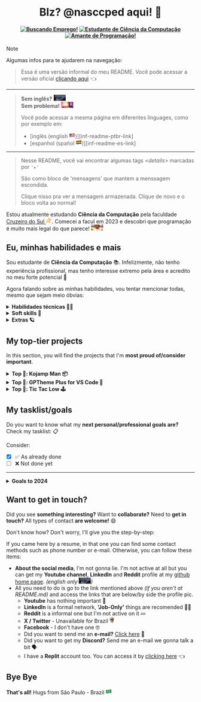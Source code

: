 <!-- título e ------------------------------------------------------>
<h1 align="center">Blz? @nasccped aqui! 👋</h1>

<!-- algumas badges centralizadas -->
<h4 align="center">

[![Buscando Emprego!][loking-for-a-job-badge]](#)
[![Estudante de Ciência da Computação][student-badge]](#)
[![Amante de Programação!][prog-lov-badge]](#)

</h4>

<!-- algumas dicas -->
> [!NOTE]
>
> Algumas infos para te ajudarem na navegação:
>
> > Essa é uma versão informal do meu README. Você pode acessar a
> > versão oficial [clicando aqui][frm-readme-ptbr-link] 👈
>
> ---
>
> > **Sem inglês?** <img src="./assets/random-no_something_meme.jpg" style="height: 1rem; width: 2rem" alt="sem inglês?"><br>
> > **Sem problema!** <img src="./assets/random-theres_a_starman.png" style="height: 1rem; width: 2rem" alt="não se preocupe, rapaz">
> >
> > Você pode acessar a mesma página em diferentes linguages, como
> > por exemplo em:
> > - [inglês (english <img src="./assets/flag-usa.png" style="height: 1rem" alt="bandeira dos EUA">)][inf-readme-ptbr-link]
> > - [espanhol (spañol <img src="./assets/flag-bolivia.png" style="height: 1rem" alt="bandeira da Bolivia">)][inf-readme-es-link]
>
> ---
>
> > Nesse README, você vai encontrar algumas tags _&lt;details&gt;_
> > marcadas por `'▸'`
> >
> > São como bloco de 'mensagens' que mantem a menssagem escondida.
> >
> > Clique nisso pra ver a mensagem armazenada. Clique de novo e o
> > bloco volta ao normal!


<!-- texto de descrição -------------------------------------------->
Estou atualmente estudando **Ciência da Computação** pela faculdade
[Cruzeiro do Sul <img
src="./assets/logo-cruzeiro_do_sul.png"
style="height: 1rem"
alt="logo Cruzeiro do Sul">][cruzeiro-do-sul-link]. Comecei a facul
em 2023 e descobri que programação é muito mais legal do que parece!
<img src="./assets/random-surprised_guy.jpg"
style="height: 1rem; width: 2rem"
alt="carinha surpreso">



<!-- auto explicativo ---------------------------------------------->
Eu, minhas habilidades e mais
-----------------------------

Sou estudante de **Ciência da Computação** 📚. Infelizmente, não tenho
experiência profissional, mas tenho interesse extremo pela área e
acredito no meu forte potencial 🔭

Agora falando sobre as minhas habilidades, vou tentar mencionar
todas, mesmo que sejam meio óbvias:

<details>

<summary><strong>Habilidades técnicas 👷‍♂️</strong></summary><br>

- **Práticas de algoritmos:** aprendendo programação, obviamente
aprendi também como estruturar um algoritmo, seus procedimentos,
performance e _'embelezamento'_ do mesmo 🔁
- **Estrutura de dados:** aprendi como criar, usar e manipular
diferentes tipos de dado, _primitivos_ (chars, numéricos),
_complexos_ (arrays, listas, listas ligadas, pilhas) e ainda estou
_aprendendo outros_ (árvore binária, árvore de busca binária,
etc) 🧑‍🔬
- **Conceito de low-level:** na faculdade, pude aprender um monte de
conceitos aplicados a [linguagem C][c-lang-link], como ponteiros &
referências, alocação de memória ( <img src="./assets/random-skull.png"
style="height: 1rem" alt="dude"> 👈 eu), arquivos C e arquivos Header
- **Banco de dados:** banco de dados relacional foi aprendido também
([MySQL 🐬 only][mysql-link]), seus conceitos e uso
- **Paradigma POO:** programação orientada a objeto e seus conceitos
(classes, objetos, métodos, atributos, herança, abstração, etc.)
foram aprendidos 🐕 (usando o [Java][java-link] 🗿 mas funciona em
qualquer linguagem de classes xD)
- **Desenvolvimento web e integração de server:** aprendi um bocado
sobre HTML, CSS E JavaScript padrão. Não sou um grande fan desses
caras mas tenho boa noção de como operar com eles 🌐. Além disso,
aprendi também como integrar páginas web com servidor usando MySQL
PHP e Apacha, XAMPP, WampServer ou seja lá o que você prefere chamar
(☝️ esse cara não curte web mas pretende aprender um framework em
breve)
- **Práticas de versionamento:** versionar projetos durante o
desenvolvimento é uma das tarefas mais importantes para transformar
alguém em um bom programador. Tenho um bom entendimento sobre
versionamento 🏷️, colaboração 🫂 e similares.

</details>

<details>

<summary><strong>Soft skills 🧠</strong></summary><br>

- **Analytical/critical thinking:** skill developed almost
automatically when we study programming, also, very important to
problem solving. 🎯
- **Self-didaction & constant learning:** When it comes to
technology, all the information we need is available on the internet.
Knowing how to make the most of it is essential to becoming a
successful programmer! 🧑‍💻
- **Problem Solving:** previously mentioned, problem solving is
basically the reason the programmer exists. Little time is spent
building new things but a lot is spent repairing the old ones. 🕰️
- **Comunication:** Regardless of the area in which you work, you
will only be able to be a good professional if you are able to
create, explain and support your ideas and arguments. Knowing how to
convince others through communication proves a lot about your
potential. 🗿

</details>

<details>

<summary><strong>Extras 🪐</strong></summary><br>

Things that are not so import but I still like to mention! 🗣️

Technologies that I have already had contact with:
- Python 🐍
- C 📠
- Java ☕
- Kotlin 🏝️
- MySQL 🐬
- Scripts 📓 _(Bash & Powershell)_
- Makefiles ⚒️
- Web 🌐 _(HTML, CSS, JS)_
- Rust 🦀 _(I'm still learning)_
- PHP 🐘
- Git 🏷️

What I like? _(job related)_
- programming ⌨️ _(obviously)_
- learn new things 📚
- beat my tasks ✅
- have my potential recognized 💪
- develop really, really, **REALLY** cool things 🎁
- contribute with all people around me 🤝

What I like too? _(non job related)_
- my friends 🫂
- draws ✏️
- arts 🖼️
- some games 🕹️
- music production 🎺
- animals 🦜

Not so important but some people say that I'm **funny** and
**responsible.** They like having me around 🗿

</details>



<!-- dedicated to my personal projects ----------------------------->
My top-tier projects
--------------------

<!-- details from projects table -->
In this section, you will find the projects that I'm **most proud
of/consider important**.

<!-- kojamp man -->
<details>

<summary><strong>Top 🥇: Kojamp Man 📦</strong></summary><br>

**Kojamp Man** is a **Kotlin 🏝️** and **Java ☕** Project Manager (like
[Gradle 🐘][gradle-link]) in a _'noob'_ version. While Gradle and
[Maven 🪶][maven-link] generates a giant environment to compile, run
and debug the project, Kojamp Man just generates the basic content
(`.git/`, `src/`, `Makefile`) to develope and run your project as
an academic one or something related 🏫

The project is currently at the beggining and receiving updates time
by time. You can get more info at the
[official github repository 🔗][kojamp-man-link]

</details>

<!-- gptheme plus -->
<details>

<summary><strong>Top 🥈: GPTheme Plus for VS Code 🎨</strong></summary><br>

**GPTheme Plus for VS Code** is a VS Code colorscheme extension based
on [Chat GPT][chat-gpt-link] code view. It's not a big achievement,
but I was proud of it 🫡

A short while ago, I started using [Neovim][neovim-link] as my **IDE**
and this made me work less on this project 🙁, but you can still get
more information by accessing the
[official github repository 👥][gptheme-plus-github-link] or the
[vscode marketplace 🛒][gptheme-plus-mrktplc-link] too...

</details>

<!-- tic tac low -->
<details>

<summary><strong>Top 🥉: Tic Tac Low 🕹️</strong></summary><br>

**Tic Tac Low** is a self-challenge game proposal inspired on the
`Tic Tac Toe` _(My first solo game developed at CS school)_. Read until
the end. It Worth 🥹

At first, I wanted to develop a game, but with some restrictions:

- Make a game in _Pygame_, _Java_, _Unreal_, _..._ it's easy a lot 💤.
Dude, I'm not a _programmer_ 👶, I'm a _**PRO**-grammer_ 🗿. I want to
do this **in the hardest lang that I've learned**. _(C was choosen
<img src="./assets/random-guy_at_war.gif"
style="height: 1rem; widht: 2rem"
alt="goofy war meme">)_
- **Libs**? **Generate window**? **Dependencies**? The only
dependency here will be the **binary**. The rest will be coded 🗿
- Everything will be **visualized** and **accessed** by the terminal
window. The game **is simple**, the implementation **is hard**.
That's the deal 🗿

So... **what's the problem? 🤓**

When I started the [Kojamp Man 📦][kojamp-man-link] development, I
ended up _leaving this project aside for a while_ ~~(the difficulty
in development also contributed)~~. I don't know if I'll go back to
developing this project any time soon, but I **intend to finish it
someday!** <img src="./assets/random-theres_a_starman.png"
style="height: 1rem; width: 2rem"
alt="there's a starman">

You can go to the project repo by clicking
[here][tic-tac-low-repo-link].

</details>



<!-- personal task list -------------------------------------------->
My tasklist/goals
-----------------

Do you want to know what my **next personal/professional goals are?**
Check my tasklist: 📋


Consider:
- [X] ✅ As already done
- [ ] ❌ Not done yet

---

<details>

<summary><strong>Goals to 2024</strong></summary><br>

- [X] Upload my first official VS Code extension 🧩
- [ ] Do several updates to [Kojamp Man][kojamp-man-link] project 🪛
- [ ] Get my first job as a programmer or something related 👨‍🏭
- [ ] Start a in-depth Rust-lang learning 🦀
- [ ] Maybe, turn back to [Tic Tac Low][tic-tac-low-repo-link] development 🕹️

</details>



<!-- contact ------------------------------------------------------->
Want to get in touch?
---------------------

Did you see **something interesting?** Want to **collaborate?** Need
to **get in touch?** All types of contact **are welcome!** 😄

Don't know how? Don't worry, I'll give you the step-by-step:

If you came here by a resume, in that one you can find some contact
methods such as phone number or e-mail. Otherwise, you can follow
these items:

- **About the social media**, I'm not gonna lie. I'm not active at
all but you can get my **Youtube channel**, **LinkedIn** and
**Reddit** profile at my [github home page][github-profile-link].
_(english only <img src="./assets/random-no_something_meme.jpg"
style="height: 1rem; width: 2rem"
alt="no english?">)_
- All you need to do is go to the link mentioned above _(if you
aren't at README.md)_ and access the links that are below/by side the
profile pic.
  - **Youtube** has nothing important 🤷
  - **LinkedIn** is a formal network, **'Job-Only'** things are
  recomended 🧑‍💼
  - **Reddit** is a informal one but I'm not active on it 💤
  - **X / Twitter** - Unavailable for Brazil <img
src="./assets/random-skull.png"
style="height: 1rem"
alt="dude...">
  - **Facebook** - I don't have one 🤓
  - Did you want to send me an **e-mail?**
[Click here][send-email-template] 📩
  - Did you want to get my **Discord?** Send me an e-mail we gonna
talk a bit 🗣️
  - I have a **Replit** account too. You can access it by
[clicking here][replit-profile-link] 👈



<!-- bye bye ------------------------------------------------------->
Bye Bye
-------

**That's all!** Hugs from São Paulo - Brazil
<img src="./assets/flag-brazil.png"
style="height: 1rem"
alt="Brazil flag">



<!-- md link-shorts ------------------------------------------------->

<!-- badges -->
[loking-for-a-job-badge]: https://img.shields.io/badge/buscando_emprego!-0175C2?style=for-the-badge&logo=SearXNG&logoColor=white
[student-badge]: https://img.shields.io/badge/estudante%20de%20ci%C3%AAncia%20da%20computa%C3%A7%C3%A3o-FF9900?style=for-the-badge&logo=Amazon-EC2&logoColor=white
[prog-lov-badge]: https://img.shields.io/badge/amante%20da%20programa%C3%A7%C3%A3o-DE3141?style=for-the-badge&logo=GNOME-Terminal&logoColor=white

<!-- links -->
[frm-readme-ptbr-link]: ./README.frm.pt-br.md
[cruzeiro-do-sul-link]: https://www.cruzeirodosul.edu.br/
[c-lang-link]: https://www.w3schools.com/c/c_intro.php
[mysql-link]: https://www.mysql.com/
[java-link]: https://www.oracle.com/java/
[gradle-link]: https://gradle.org/
[maven-link]: https://maven.apache.org/
[kojamp-man-link]: https://github.com/nasccped/kojamp-man
[chat-gpt-link]: https://openai.com/chatgpt/
[neovim-link]: https://neovim.io/
[gptheme-plus-github-link]: https://github.com/nasccped/vsc-gptheme-plus-extension
[gptheme-plus-mrktplc-link]: https://marketplace.visualstudio.com/items?itemName=nascc.gptheme-plus
[tic-tac-low-repo-link]: https://github.com/nasccped/tic-tac-low
[github-profile-link]: https://github.com/nasccped
[send-email-template]: mailto:pdbt.contact@gmail.com?subject=Put%20the%20Message%20title%20here%20%E2%9C%8D%EF%B8%8F&body=Don't%20forget%20to%20add...%20well...%20the%20message%20%F0%9F%98%85
[replit-profile-link]: https://replit.com/@nasccped
